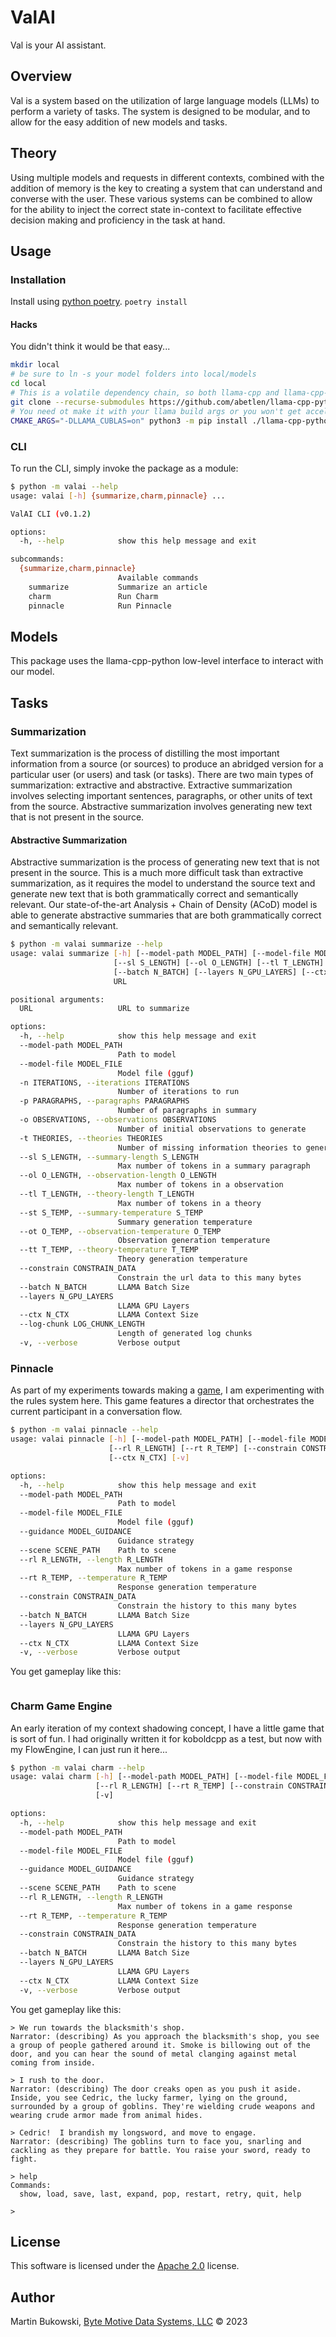 # ValAI

Val is your AI assistant.

## Overview

Val is a system based on the utilization of large language models (LLMs) to perform a variety of tasks.  The system is designed to be modular, and to allow for the easy addition of new models and tasks.

## Theory

Using multiple models and requests in different contexts, combined with the addition of memory is the key to creating a system that can understand and converse with the user.  These various systems can be combined to allow for the ability to inject the correct state in-context to facilitate effective decision making and proficiency in the task at hand.

## Usage

### Installation

Install using [python poetry](https://python-poetry.org/).  `poetry install`

#### Hacks

You didn't think it would be that easy...

```bash
mkdir local
# be sure to ln -s your model folders into local/models
cd local
# This is a volatile dependency chain, so both llama-cpp and llama-cpp-python must be built from source and updated frequently
git clone --recurse-submodules https://github.com/abetlen/llama-cpp-python
# You need ot make it with your llama build args or you won't get acceleration
CMAKE_ARGS="-DLLAMA_CUBLAS=on" python3 -m pip install ./llama-cpp-python/ --force-reinstall
```

### CLI

To run the CLI, simply invoke the package as a module:

```bash
$ python -m valai --help
usage: valai [-h] {summarize,charm,pinnacle} ...

ValAI CLI (v0.1.2)

options:
  -h, --help            show this help message and exit

subcommands:
  {summarize,charm,pinnacle}
                        Available commands
    summarize           Summarize an article
    charm               Run Charm
    pinnacle            Run Pinnacle
```

## Models

This package uses the llama-cpp-python low-level interface to interact with our model.

## Tasks

### Summarization

Text summarization is the process of distilling the most important information from a source (or sources) to produce an abridged version for a particular user (or users) and task (or tasks).  There are two main types of summarization: extractive and abstractive.  Extractive summarization involves selecting important sentences, paragraphs, or other units of text from the source.  Abstractive summarization involves generating new text that is not present in the source.

#### Abstractive Summarization

Abstractive summarization is the process of generating new text that is not present in the source.  This is a much more difficult task than extractive summarization, as it requires the model to understand the source text and generate new text that is both grammatically correct and semantically relevant.  Our state-of-the-art Analysis + Chain of Density (ACoD) model is able to generate abstractive summaries that are both grammatically correct and semantically relevant.

```bash
$ python -m valai summarize --help
usage: valai summarize [-h] [--model-path MODEL_PATH] [--model-file MODEL_FILE] [-n ITERATIONS] [-p PARAGRAPHS] [-o OBSERVATIONS] [-t THEORIES]
                       [--sl S_LENGTH] [--ol O_LENGTH] [--tl T_LENGTH] [--st S_TEMP] [--ot O_TEMP] [--tt T_TEMP] [--constrain CONSTRAIN_DATA]
                       [--batch N_BATCH] [--layers N_GPU_LAYERS] [--ctx N_CTX] [--log-chunk LOG_CHUNK_LENGTH] [-v]
                       URL

positional arguments:
  URL                   URL to summarize

options:
  -h, --help            show this help message and exit
  --model-path MODEL_PATH
                        Path to model
  --model-file MODEL_FILE
                        Model file (gguf)
  -n ITERATIONS, --iterations ITERATIONS
                        Number of iterations to run
  -p PARAGRAPHS, --paragraphs PARAGRAPHS
                        Number of paragraphs in summary
  -o OBSERVATIONS, --observations OBSERVATIONS
                        Number of initial observations to generate
  -t THEORIES, --theories THEORIES
                        Number of missing information theories to generate
  --sl S_LENGTH, --summary-length S_LENGTH
                        Max number of tokens in a summary paragraph
  --ol O_LENGTH, --observation-length O_LENGTH
                        Max number of tokens in a observation
  --tl T_LENGTH, --theory-length T_LENGTH
                        Max number of tokens in a theory
  --st S_TEMP, --summary-temperature S_TEMP
                        Summary generation temperature
  --ot O_TEMP, --observation-temperature O_TEMP
                        Observation generation temperature
  --tt T_TEMP, --theory-temperature T_TEMP
                        Theory generation temperature
  --constrain CONSTRAIN_DATA
                        Constrain the url data to this many bytes
  --batch N_BATCH       LLAMA Batch Size
  --layers N_GPU_LAYERS
                        LLAMA GPU Layers
  --ctx N_CTX           LLAMA Context Size
  --log-chunk LOG_CHUNK_LENGTH
                        Length of generated log chunks
  -v, --verbose         Verbose output
```

### Pinnacle

As part of my experiments towards making a [game](https://github.com/54rt1n/pinnacle), I am experimenting with the rules system here.  This game features a director that orchestrates the current participant in a conversation flow. 

```bash
$ python -m valai pinnacle --help
usage: valai pinnacle [-h] [--model-path MODEL_PATH] [--model-file MODEL_FILE] [--guidance MODEL_GUIDANCE] [--scene SCENE_PATH]
                      [--rl R_LENGTH] [--rt R_TEMP] [--constrain CONSTRAIN_DATA] [--batch N_BATCH] [--layers N_GPU_LAYERS]
                      [--ctx N_CTX] [-v]

options:
  -h, --help            show this help message and exit
  --model-path MODEL_PATH
                        Path to model
  --model-file MODEL_FILE
                        Model file (gguf)
  --guidance MODEL_GUIDANCE
                        Guidance strategy
  --scene SCENE_PATH    Path to scene
  --rl R_LENGTH, --length R_LENGTH
                        Max number of tokens in a game response
  --rt R_TEMP, --temperature R_TEMP
                        Response generation temperature
  --constrain CONSTRAIN_DATA
                        Constrain the history to this many bytes
  --batch N_BATCH       LLAMA Batch Size
  --layers N_GPU_LAYERS
                        LLAMA GPU Layers
  --ctx N_CTX           LLAMA Context Size
  -v, --verbose         Verbose output
```

You get gameplay like this:

```
```


### Charm Game Engine

An early iteration of my context shadowing concept, I have a little game that is sort of fun.  I had originally written it for koboldcpp as a test, but now with my FlowEngine, I can just run it here...

```bash
$ python -m valai charm --help
usage: valai charm [-h] [--model-path MODEL_PATH] [--model-file MODEL_FILE] [--guidance MODEL_GUIDANCE] [--scene SCENE_PATH]
                   [--rl R_LENGTH] [--rt R_TEMP] [--constrain CONSTRAIN_DATA] [--batch N_BATCH] [--layers N_GPU_LAYERS] [--ctx N_CTX]
                   [-v]

options:
  -h, --help            show this help message and exit
  --model-path MODEL_PATH
                        Path to model
  --model-file MODEL_FILE
                        Model file (gguf)
  --guidance MODEL_GUIDANCE
                        Guidance strategy
  --scene SCENE_PATH    Path to scene
  --rl R_LENGTH, --length R_LENGTH
                        Max number of tokens in a game response
  --rt R_TEMP, --temperature R_TEMP
                        Response generation temperature
  --constrain CONSTRAIN_DATA
                        Constrain the history to this many bytes
  --batch N_BATCH       LLAMA Batch Size
  --layers N_GPU_LAYERS
                        LLAMA GPU Layers
  --ctx N_CTX           LLAMA Context Size
  -v, --verbose         Verbose output
```

You get gameplay like this:

```
> We run towards the blacksmith's shop.
Narrator: (describing) As you approach the blacksmith's shop, you see a group of people gathered around it. Smoke is billowing out of the door, and you can hear the sound of metal clanging against metal coming from inside.

> I rush to the door.
Narrator: (describing) The door creaks open as you push it aside. Inside, you see Cedric, the lucky farmer, lying on the ground, surrounded by a group of goblins. They're wielding crude weapons and wearing crude armor made from animal hides.

> Cedric!  I brandish my longsword, and move to engage.
Narrator: (describing) The goblins turn to face you, snarling and cackling as they prepare for battle. You raise your sword, ready to fight.

> help
Commands:
  show, load, save, last, expand, pop, restart, retry, quit, help

>
```

## License

This software is licensed under the [Apache 2.0](./LICENSE.txt) license.

## Author

Martin Bukowski, [Byte Motive Data Systems, LLC](https://bmds.us) © 2023
